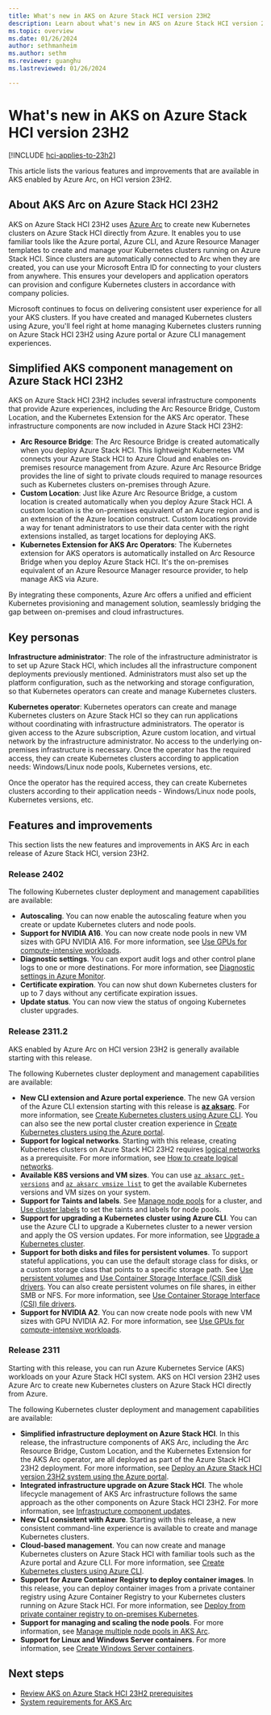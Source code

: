 ```yaml
---
title: What's new in AKS on Azure Stack HCI version 23H2
description: Learn about what's new in AKS on Azure Stack HCI version 23H2.
ms.topic: overview
ms.date: 01/26/2024
author: sethmanheim
ms.author: sethm 
ms.reviewer: guanghu
ms.lastreviewed: 01/26/2024

---
```


# What's new in AKS on Azure Stack HCI version 23H2

[!INCLUDE [hci-applies-to-23h2](includes/hci-applies-to-23h2.md)]

This article lists the various features and improvements that are available in AKS enabled by Azure Arc, on HCI version 23H2.

## About AKS Arc on Azure Stack HCI 23H2

AKS on Azure Stack HCI 23H2 uses [Azure Arc](/azure/azure-arc/overview) to create new Kubernetes clusters on Azure Stack HCI directly from Azure. It enables you to use familiar tools like the Azure portal, Azure CLI, and Azure Resource Manager templates to create and manage your Kubernetes clusters running on Azure Stack HCI. Since clusters are automatically connected to Arc when they are created, you can use your Microsoft Entra ID for connecting to your clusters from anywhere. This ensures your developers and application operators can provision and configure Kubernetes clusters in accordance with company policies.

Microsoft continues to focus on delivering consistent user experience for all your AKS clusters. If you have created and managed Kubernetes clusters using Azure, you'll feel right at home managing Kubernetes clusters running on Azure Stack HCI 23H2 using Azure portal or Azure CLI management experiences.

## Simplified AKS component management on Azure Stack HCI 23H2

AKS on Azure Stack HCI 23H2 includes several infrastructure components that provide Azure experiences, including the Arc Resource Bridge, Custom Location, and the Kubernetes Extension for the AKS Arc operator. These infrastructure components are now included in Azure Stack HCI 23H2:

- **Arc Resource Bridge**: The Arc Resource Bridge is created automatically when you deploy Azure Stack HCI. This lightweight Kubernetes VM connects your Azure Stack HCI to Azure Cloud and enables on-premises resource management from Azure. Azure Arc Resource Bridge provides the line of sight to private clouds required to manage resources such as Kubernetes clusters on-premises through Azure.
- **Custom Location**: Just like Azure Arc Resource Bridge, a custom location is created automatically when you deploy Azure Stack HCI. A custom location is the on-premises equivalent of an Azure region and is an extension of the Azure location construct. Custom locations provide a way for tenant administrators to use their data center with the right extensions installed, as target locations for deploying AKS.
- **Kubernetes Extension for AKS Arc Operators**: The Kubernetes extension for AKS operators is automatically installed on Arc Resource Bridge when you deploy Azure Stack HCI. It's the on-premises equivalent of an Azure Resource Manager resource provider, to help manage AKS via Azure.

By integrating these components, Azure Arc offers a unified and efficient Kubernetes provisioning and management solution, seamlessly bridging the gap between on-premises and cloud infrastructures.

## Key personas

**Infrastructure administrator**: The role of the infrastructure administrator is to set up Azure Stack HCI, which includes all the infrastructure component deployments previously mentioned. Administrators must also set up the platform configuration, such as the networking and storage configuration, so that Kubernetes operators can create and manage Kubernetes clusters.

**Kubernetes operator**: Kubernetes operators can create and manage Kubernetes clusters on Azure Stack HCI so they can run applications without coordinating with infrastructure administrators. The operator is given access to the Azure subscription, Azure custom location, and virtual network by the infrastructure administrator. No access to the underlying on-premises infrastructure is necessary. Once the operator has the required access, they can create Kubernetes clusters according to application needs: Windows/Linux node pools, Kubernetes versions, etc.

Once the operator has the required access, they can create Kubernetes clusters according to their application needs - Windows/Linux node pools, Kubernetes versions, etc.

## Features and improvements

This section lists the new features and improvements in AKS Arc in each release of Azure Stack HCI, version 23H2.

### Release 2402

The following Kubernetes cluster deployment and management capabilities are available:

- **Autoscaling**. You can now enable the autoscaling feature when you create or update Kubernetes cluters and node pools. 
- **Support for NVIDIA A16**. You can now create node pools in new VM sizes with GPU NVIDIA A16. For more information, see [Use GPUs for compute-intensive workloads](deploy-gpu-node-pool.md).
- **Diagnostic settings**. You can export audit logs and other control plane logs to one or more destinations. For more information, see [Diagnostic settings in Azure Monitor](/azure/azure-monitor/essentials/diagnostic-settings).
- **Certificate expiration**. You can now shut down Kubernetes clusters for up to 7 days without any certificate expiration issues.
- **Update status**. You can now view the status of ongoing Kubernetes cluster upgrades.

### Release 2311.2

AKS enabled by Azure Arc on HCI version 23H2 is generally available starting with this release.

The following Kubernetes cluster deployment and management capabilities are available:

- **New CLI extension and Azure portal experience**. The new GA version of the Azure CLI extension starting with this release is [**az aksarc**](/cli/azure/aksarc). For more information, see [Create Kubernetes clusters using Azure CLI](aks-create-clusters-cli.md). You can also see the new portal cluster creation experience in [Create Kubernetes clusters using the Azure portal](aks-create-clusters-portal.md).  
- **Support for logical networks**. Starting with this release, creating Kubernetes clusters on Azure Stack HCI 23H2 requires [logical networks](/azure-stack/hci/manage/create-logical-networks?tabs=azurecli) as a prerequisite. For more information, see [How to create logical networks](aks-networks.md).
- **Available K8S versions and VM sizes**. You can use [`az aksarc get-versions`](/cli/azure/aksarc#az-aksarc-get-versions) and [`az aksarc vmsize list`](/cli/azure/aksarc/vmsize#az-aksarc-vmsize-list) to get the available Kubernetes versions and VM sizes on your system.
- **Support for Taints and labels**. See [Manage node pools](manage-node-pools.md) for a cluster, and [Use cluster labels](cluster-labels.md) to set the taints and labels for node pools.
- **Support for upgrading a Kubernetes cluster using Azure CLI**. You can use the Azure CLI to upgrade a Kubernetes cluster to a newer version and apply the OS version updates. For more information, see [Upgrade a Kubernetes cluster](cluster-upgrade.md).
- **Support for both disks and files for persistent volumes**. To support stateful applications, you can use the default storage class for disks, or a custom storage class that points to a specific storage path. See [Use persistent volumes](persistent-volume.md) and [Use Container Storage Interface (CSI) disk drivers](container-storage-interface-disks.md). You can also create persistent volumes on file shares, in either SMB or NFS. For more information, see [Use Container Storage Interface (CSI) file drivers](container-storage-interface-files.md).
- **Support for NVIDIA A2**. You can now create node pools with new VM sizes with GPU NVIDIA A2. For more information, see [Use GPUs for compute-intensive workloads](deploy-gpu-node-pool.md).

### Release 2311

Starting with this release, you can run Azure Kubernetes Service (AKS) workloads on your Azure Stack HCI system. AKS on HCI version 23H2 uses Azure Arc to create new Kubernetes clusters on Azure Stack HCI directly from Azure.

The following Kubernetes cluster deployment and management capabilities are available:

- **Simplified infrastructure deployment on Azure Stack HCI**. In this release, the infrastructure components of AKS Arc, including the Arc Resource Bridge, Custom Location, and the Kubernetes Extension for the AKS Arc operator, are all deployed as part of the Azure Stack HCI 23H2 deployment. For more information, see [Deploy an Azure Stack HCI version 23H2 system using the Azure portal](/azure-stack/hci/deploy/deploy-via-portal).
- **Integrated infrastructure upgrade on Azure Stack HCI**. The whole lifecycle management of AKS Arc infrastructure follows the same approach as the other components on Azure Stack HCI 23H2. For more information, see [Infrastructure component updates](infrastructure-components.md).
- **New CLI consistent with Azure**. Starting with this release, a new consistent command-line experience is available to create and manage Kubernetes clusters.
- **Cloud-based management**. You can now create and manage Kubernetes clusters on Azure Stack HCI with familiar tools such as the Azure portal and Azure CLI. For more information, see [Create Kubernetes clusters using Azure CLI](aks-create-clusters-cli.md).
- **Support for Azure Container Registry to deploy container images**. In this release, you can deploy container images from a private container registry using Azure Container Registry to your Kubernetes clusters running on Azure Stack HCI. For more information, see [Deploy from private container registry to on-premises Kubernetes](deploy-container-registry.md).
- **Support for managing and scaling the node pools**. For more information, see [Manage multiple node pools in AKS Arc](manage-node-pools.md).
- **Support for Linux and Windows Server containers**. For more information, see [Create Windows Server containers](aks-create-containers.md).

## Next steps

- [Review AKS on Azure Stack HCI 23H2 prerequisites](aks-hci-network-system-requirements.md)
- [System requirements for AKS Arc](system-requirements.md)
